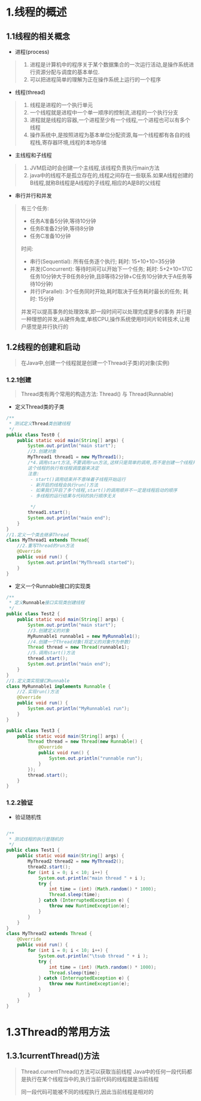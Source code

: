 # 1.线程的概述
## 1.1线程的相关概念
- 进程(process)
> 1. 进程是计算机中的程序关于某个数据集合的一次运行活动,是操作系统进行资源分配与调度的基本单位.
> 2. 可以把进程简单的理解为正在操作系统上运行的一个程序
- 线程(thread)
> 1. 线程是进程的一个执行单元
> 2. 一个线程就是进程中一个单一顺序的控制流,进程的一个执行分支
> 3. 进程就是线程的容器,一个进程至少有一个线程,一个进程也可以有多个线程
> 4. 操作系统中,是按照进程为基本单位分配资源,每一个线程都有各自的线程栈,寄存器环境,线程的本地存储
- 主线程和子线程
> 1. JVM启动时会创建一个主线程,该线程负责执行main方法
> 2. java中的线程不是孤立存在的,线程之间存在一些联系.如果A线程创建的B线程,就称B线程是A线程的子线程,相应的A是B的父线程
- 串行并行和并发
> 有三个任务:
> - 任务A准备5分钟,等待10分钟
> - 任务B准备2分钟,等待8分钟
> - 任务C准备10分钟
>
> 时间:
> - 串行(Sequential): 所有任务逐个执行; 耗时: 15+10+10=35分钟
> - 并发(Concurrent): 等待时间可以开始下一个任务; 耗时:  5+2+10=17(C任务10分钟大于B任务8分钟,且B等待2分钟+C任务10分钟大于A任务等待10分钟)
> - 并行(Parallel): 3个任务同时开始,耗时取决于任务耗时最长的任务; 耗时: 15分钟
>
> 并发可以提高事务的处理效率,即一段时间可以处理完成更多的事务
> 并行是一种理想的并发,从硬件角度,单核CPU,操作系统使用时间片轮转技术,让用户感觉是并行执行的
>
## 1.2线程的创建和启动
> 在Java中,创建一个线程就是创建一个Thread(子类)的对象(实例)
### 1.2.1创建
> Thread类有两个常用的构造方法: Thread() 与 Thread(Runnable)
- 定义Thread类的子类
```java
/**
 * 测试定义Thread类创建线程
 */
public class Test0 {
    public static void main(String[] args) {
        System.out.println("main start");
        //3.创建对象
        MyThread1 thread1 = new MyThread1();
        /*4.调用start方法,不要调用run方法,这样只是简单的调用,而不是创建一个线程并执行run方法,
        这个线程的执行有线程调度器来决定
        注意:
         - start()调用结束并不意味着子线程开始运行
         - 新开启的线程会执行run()方法
         - 如果我们开启了多个线程,start()的调用顺并不一定是线程启动的顺序
         - 多线程的运行结果与代码的执行顺序无关

         */
        thread1.start();
        System.out.println("main end");
    }
}
//1.定义一个类去继承Thread
class MyThread1 extends Thread{
    //2.重写Thread的run方法
    @Override
    public void run() {
        System.out.println("MyThread1 started");
    }
}
```
- 定义一个Runnable接口的实现类
```java
/**
 * 定义Runnable接口实现类创建线程
 */
public class Test2 {
    public static void main(String[] args) {
        System.out.println("main start");
        //3.创建定义的对象
        MyRunnable1 runnable1 = new MyRunnable1();
        //4.创建一个Thread对象(将定义的对象作为参数)
        Thread thread = new Thread(runnable1);
        //5.调用start()方法
        thread.start();
        System.out.println("main end");
    }
}
//1.定义类实现接口Runnable
class MyRunnable1 implements Runnable {
    //2.实现run()方法
    @Override
    public void run() {
        System.out.println("MyRunnable1 run");
    }
}
```
```java
public class Test3 {
    public static void main(String[] args) {
        Thread thread = new Thread(new Runnable() {
            @Override
            public void run() {
                System.out.println("runnable run");
            }
        });
        thread.start(); 
    }
}
```
### 1.2.2验证
- 验证随机性
```java

/**
 * 测试线程的执行是随机的
 */
public class Test1 {
    public static void main(String[] args) {
        MyThread2 thread2 = new MyThread2();
        thread2.start();
        for (int i = 0; i < 10; i++) {
            System.out.println("main thread " + i );
            try {
                int time = (int) (Math.random() * 1000);
                Thread.sleep(time);
            } catch (InterruptedException e) {
                throw new RuntimeException(e);
            }
        }
    }
}
class MyThread2 extends Thread {
    @Override
    public void run() {
        for (int i = 0; i < 10; i++) {
            System.out.println("\tsub thread " + i );
            try {
                int time = (int) (Math.random() * 1000);
                Thread.sleep(time);
            } catch (InterruptedException e) {
                throw new RuntimeException(e);
            }
        }
    }
}
```

# 1.3Thread的常用方法
## 1.3.1currentThread()方法
> Thread.currentThread()方法可以获取当前线程
> Java中的任何一段代码都是执行在某个线程当中的,执行当前代码的线程就是当前线程
>
> 同一段代码可能被不同的线程执行,因此当前线程是相对的



